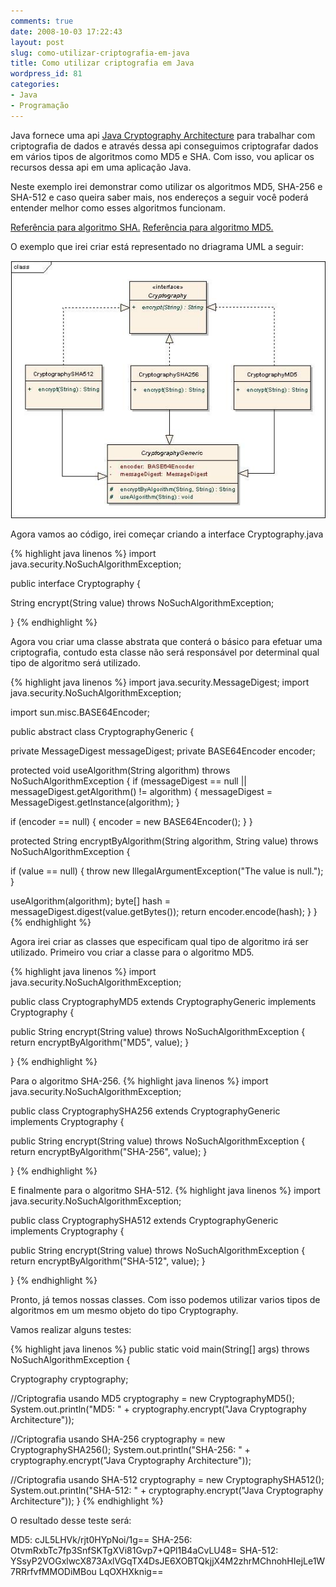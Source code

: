 ```yaml
---
comments: true
date: 2008-10-03 17:22:43
layout: post
slug: como-utilizar-criptografia-em-java
title: Como utilizar criptografia em Java
wordpress_id: 81
categories:
- Java
- Programação
---
```


Java fornece uma api [Java Cryptography Architecture](http://java.sun.com/j2se/1.4.2/docs/guide/security/CryptoSpec.html) para trabalhar com criptografia de dados e através dessa api conseguimos criptografar dados em vários tipos de algoritmos como MD5 e SHA. Com isso, vou aplicar os recursos dessa api em uma aplicação Java.

Neste exemplo irei demonstrar como utilizar os algoritmos MD5, SHA-256 e SHA-512 e caso queira saber mais, nos endereços a seguir você poderá entender melhor como esses algoritmos funcionam.

[Referência para algoritmo SHA.](http://pt.wikipedia.org/wiki/SHA)
[Referência para algoritmo MD5.](http://pt.wikipedia.org/wiki/MD5)

O exemplo que irei criar está representado no driagrama UML a seguir:

![](/images/2008/10/cryptography.jpg)

Agora vamos ao código, irei começar criando a interface Cryptography.java

<!-- more -->

{% highlight java linenos %}
import java.security.NoSuchAlgorithmException;

public interface Cryptography {

String encrypt(String value) throws NoSuchAlgorithmException;

}
{% endhighlight %}

Agora vou criar uma classe abstrata que conterá o básico para efetuar uma criptografia, contudo esta classe não será responsável por determinal qual tipo de algoritmo será utilizado.

{% highlight java linenos %}
import java.security.MessageDigest;
import java.security.NoSuchAlgorithmException;

import sun.misc.BASE64Encoder;

public abstract class CryptographyGeneric {

private MessageDigest messageDigest;
private BASE64Encoder encoder;

protected void useAlgorithm(String algorithm) throws NoSuchAlgorithmException {
if (messageDigest == null || messageDigest.getAlgorithm() != algorithm) {
messageDigest = MessageDigest.getInstance(algorithm);
}

if (encoder == null) {
encoder = new BASE64Encoder();
}
}

protected String encryptByAlgorithm(String algorithm, String value)
throws NoSuchAlgorithmException {

if (value == null) {
throw new IllegalArgumentException("The value is null.");
}

useAlgorithm(algorithm);
byte[] hash = messageDigest.digest(value.getBytes());
return encoder.encode(hash);
}
}
{% endhighlight %}

Agora irei criar as classes que especificam qual tipo de algoritmo irá ser utilizado.
Primeiro vou criar a classe para o algoritmo MD5.

{% highlight java linenos %}
import java.security.NoSuchAlgorithmException;

public class CryptographyMD5 extends CryptographyGeneric implements Cryptography {

public String encrypt(String value) throws NoSuchAlgorithmException {
return encryptByAlgorithm("MD5", value);
}

}
{% endhighlight %}

Para o algoritmo SHA-256.
{% highlight java linenos %}
import java.security.NoSuchAlgorithmException;

public class CryptographySHA256 extends CryptographyGeneric implements Cryptography {

public String encrypt(String value) throws NoSuchAlgorithmException {
return encryptByAlgorithm("SHA-256", value);
}

}
{% endhighlight %}

E finalmente para o algoritmo SHA-512.
{% highlight java linenos %}
import java.security.NoSuchAlgorithmException;

public class CryptographySHA512 extends CryptographyGeneric implements Cryptography {

public String encrypt(String value) throws NoSuchAlgorithmException {
return encryptByAlgorithm("SHA-512", value);
}

}
{% endhighlight %}

Pronto, já temos nossas classes. Com isso podemos utilizar varios tipos de algoritmos em um mesmo objeto do tipo Cryptography.

Vamos realizar alguns testes:

{% highlight java linenos %}
public static void main(String[] args) throws NoSuchAlgorithmException {

Cryptography cryptography;

//Criptografia usando MD5
cryptography = new CryptographyMD5();
System.out.println("MD5: " + cryptography.encrypt("Java Cryptography Architecture"));

//Criptografia usando SHA-256
cryptography = new CryptographySHA256();
System.out.println("SHA-256: " + cryptography.encrypt("Java Cryptography Architecture"));

//Criptografia usando SHA-512
cryptography = new CryptographySHA512();
System.out.println("SHA-512: " + cryptography.encrypt("Java Cryptography Architecture"));
}
{% endhighlight %}

O resultado desse teste será:

MD5: cJL5LHVk/rjt0HYpNoi/1g==
SHA-256: OtvmRxbTc7fp3SnfSKTgXVi81Gvp7+QPl1B4aCvLU48=
SHA-512: YSsyP2VOGxlwcX873AxlVGqTX4DsJE6XOBTQkjjX4M2zhrMChnohHIejLe1W7RRrfvfMMODiMBou
LqOXHXknig==
